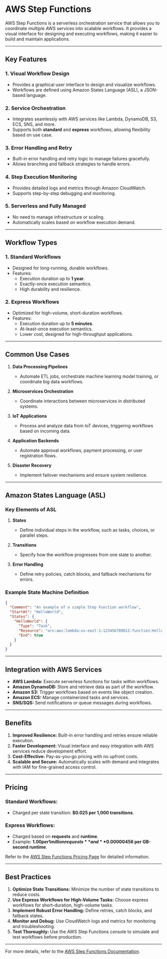 # AWS Step Functions

AWS Step Functions is a serverless orchestration service that allows you to coordinate multiple AWS services into scalable workflows. It provides a visual interface for designing and executing workflows, making it easier to build and maintain applications.

---

## **Key Features**

### 1. **Visual Workflow Design**
- Provides a graphical user interface to design and visualize workflows.
- Workflows are defined using Amazon States Language (ASL), a JSON-based language.

### 2. **Service Orchestration**
- Integrates seamlessly with AWS services like Lambda, DynamoDB, S3, ECS, SNS, and more.
- Supports both **standard** and **express** workflows, allowing flexibility based on use case.

### 3. **Error Handling and Retry**
- Built-in error handling and retry logic to manage failures gracefully.
- Allows branching and fallback strategies to handle errors.

### 4. **Step Execution Monitoring**
- Provides detailed logs and metrics through Amazon CloudWatch.
- Supports step-by-step debugging and monitoring.

### 5. **Serverless and Fully Managed**
- No need to manage infrastructure or scaling.
- Automatically scales based on workflow execution demand.

---

## **Workflow Types**

### 1. **Standard Workflows**
- Designed for long-running, durable workflows.
- Features: 
  - Execution duration up to **1 year**.
  - Exactly-once execution semantics.
  - High durability and resilience.

### 2. **Express Workflows**
- Optimized for high-volume, short-duration workflows.
- Features:
  - Execution duration up to **5 minutes**.
  - At-least-once execution semantics.
  - Lower cost, designed for high-throughput applications.

---

## **Common Use Cases**

1. **Data Processing Pipelines**
   - Automate ETL jobs, orchestrate machine learning model training, or coordinate big data workflows.

2. **Microservices Orchestration**
   - Coordinate interactions between microservices in distributed systems.

3. **IoT Applications**
   - Process and analyze data from IoT devices, triggering workflows based on incoming data.

4. **Application Backends**
   - Automate approval workflows, payment processing, or user registration flows.

5. **Disaster Recovery**
   - Implement failover mechanisms and ensure system resilience.

---

## **Amazon States Language (ASL)**

### **Key Elements of ASL**

1. **States**
   - Define individual steps in the workflow, such as tasks, choices, or parallel steps.

2. **Transitions**
   - Specify how the workflow progresses from one state to another.

3. **Error Handling**
   - Define retry policies, catch blocks, and fallback mechanisms for errors.

### **Example State Machine Definition**
```json
{
  "Comment": "An example of a simple Step Function workflow",
  "StartAt": "HelloWorld",
  "States": {
    "HelloWorld": {
      "Type": "Task",
      "Resource": "arn:aws:lambda:us-east-1:123456789012:function:HelloWorldFunction",
      "End": true
    }
  }
}
```

---

## **Integration with AWS Services**

- **AWS Lambda:** Execute serverless functions for tasks within workflows.
- **Amazon DynamoDB:** Store and retrieve data as part of the workflow.
- **Amazon S3:** Trigger workflows based on events like object creation.
- **Amazon ECS:** Manage containerized tasks and services.
- **SNS/SQS:** Send notifications or queue messages during workflows.

---

## **Benefits**

1. **Improved Resilience:** Built-in error handling and retries ensure reliable execution.
2. **Faster Development:** Visual interface and easy integration with AWS services reduce development effort.
3. **Cost-Effective:** Pay-as-you-go pricing with no upfront costs.
4. **Scalable and Secure:** Automatically scales with demand and integrates with IAM for fine-grained access control.

---

## **Pricing**

### Standard Workflows:
- Charged per state transition: **$0.025 per 1,000 transitions**.

### Express Workflows:
- Charged based on **requests** and **runtime**.
- Example: **$1.00 per 1 million requests** and **$0.00000456 per GB-second runtime**.

Refer to the [AWS Step Functions Pricing Page](https://aws.amazon.com/step-functions/pricing/) for detailed information.

---

## **Best Practices**

1. **Optimize State Transitions:** Minimize the number of state transitions to reduce costs.
2. **Use Express Workflows for High-Volume Tasks:** Choose express workflows for short-duration, high-volume tasks.
3. **Implement Robust Error Handling:** Define retries, catch blocks, and fallback states.
4. **Monitor and Debug:** Use CloudWatch logs and metrics for monitoring and troubleshooting.
5. **Test Thoroughly:** Use the AWS Step Functions console to simulate and test workflows before production.

---

For more details, refer to the [AWS Step Functions Documentation](https://docs.aws.amazon.com/step-functions/).
